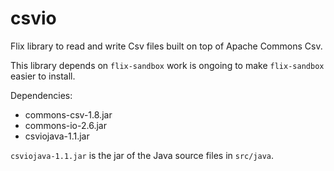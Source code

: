 # csvio

Flix library to read and write Csv files built on top of Apache Commons Csv.

This library depends on `flix-sandbox` work is ongoing to make `flix-sandbox`
easier to install.

Dependencies:

* commons-csv-1.8.jar
* commons-io-2.6.jar
* csviojava-1.1.jar

`csviojava-1.1.jar` is the jar of the Java source files in `src/java`.
